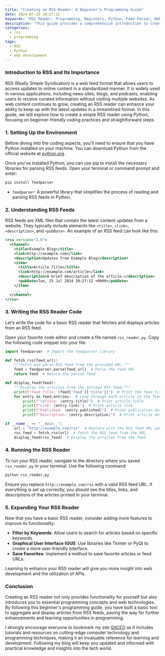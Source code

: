 ```yaml
---
title: "Creating an RSS Reader: A Beginner's Programming Guide"
date: 2024-07-25 20:27:12
keywords: "RSS Reader, Programming, Beginners, Python, Feed Parser, Web Development"
description: "This guide provides a comprehensive introduction to creating an RSS reader from scratch. We'll explore the basics of RSS feeds, the libraries needed for parsing these feeds, and step-by-step programming instructions using Python. By the end of this tutorial, beginners will have a functional RSS reader that can fetch and display the latest articles from their favorite websites, understanding the essential concepts of working with APIs and the importance of feeds in web development. This tutorial is perfect for those looking to enhance their programming skills and delve into the world of web applications."
categories:
  - rss
  - programming
tags:
  - RSS
  - Python
  - web development
---
```


### Introduction to RSS and Its Importance

RSS (Really Simple Syndication) is a web feed format that allows users to access updates to online content in a standardized manner. It is widely used in various applications, including news sites, blogs, and podcasts, enabling users to receive curated information without visiting multiple websites. As web content continues to grow, creating an RSS reader can enhance your ability to keep up with the latest updates in a streamlined format. In this guide, we will explore how to create a simple RSS reader using Python, focusing on beginner-friendly coding practices and straightforward steps.

<!-- more -->

### 1. Setting Up the Environment

Before diving into the coding aspects, you'll need to ensure that you have Python installed on your machine. You can download Python from the official website at [python.org](https://www.python.org/). 

Once you've installed Python, you can use pip to install the necessary libraries for parsing RSS feeds. Open your terminal or command prompt and enter:

```bash
pip install feedparser
```
* `feedparser`: A powerful library that simplifies the process of reading and parsing RSS feeds in Python.

### 2. Understanding RSS Feeds

RSS feeds are XML files that contain the latest content updates from a website. They typically include elements like `<title>`, `<link>`, `<description>`, and `<pubDate>`. An example of an RSS feed can look like this:

```xml
<rss version="2.0">
  <channel>
    <title>Example Blog</title>
    <link>http://example.com</link>
    <description>Updates from Example Blog</description>
    <item>
      <title>Article Title</title>
      <link>http://example.com/article</link>
      <description>A brief description of the article.</description>
      <pubDate>Tue, 25 Jul 2024 20:27:12 +0000</pubDate>
    </item>
    ...
  </channel>
</rss>
```

### 3. Writing the RSS Reader Code

Let’s write the code for a basic RSS reader that fetches and displays articles from an RSS feed.

Open your favorite code editor and create a file named `rss_reader.py`. Copy the following code snippet into your file:

```python
import feedparser  # Import the feedparser library

def fetch_rss(feed_url):
    """Fetch and parse RSS feed from the provided URL."""
    feed = feedparser.parse(feed_url)  # Parse the feed URL
    return feed  # Return the parsed feed

def display_feed(feed):
    """Display the articles from the fetched RSS feed."""
    print(f"Feed Title: {feed['feed']['title']}")  # Print the feed title
    for entry in feed.entries:  # Loop through each article in the feed
        print(f"\nTitle: {entry.title}")  # Print article title
        print(f"Link: {entry.link}")  # Print article link
        print(f"Published: {entry.published}")  # Print publication date
        print(f"Description: {entry.description}")  # Print article description

if __name__ == "__main__":
    url = "http://example.com/rss"  # Replace with the RSS feed URL you want to use
    rss_feed = fetch_rss(url)  # Fetch the RSS feed from the URL
    display_feed(rss_feed)  # Display the articles from the feed
```

### 4. Running the RSS Reader

To run your RSS reader, navigate to the directory where you saved `rss_reader.py` in your terminal. Use the following command:

```bash
python rss_reader.py
```

Ensure you replace `http://example.com/rss` with a valid RSS feed URL. If everything is set up correctly, you should see the titles, links, and descriptions of the articles printed in your terminal.

### 5. Expanding Your RSS Reader

Now that you have a basic RSS reader, consider adding more features to improve its functionality:

- **Filter by Keywords**: Allow users to search for articles based on specific keywords.
- **Graphical User Interface (GUI)**: Use libraries like Tkinter or PyQt to create a more user-friendly interface.
- **Save Favorites**: Implement a method to save favorite articles or feed URLs.

Learning to enhance your RSS reader will give you more insight into web development and the utilization of APIs.

### Conclusion

Creating an RSS reader not only provides functionality for yourself but also introduces you to essential programming concepts and web technologies. By following this beginner's programming guide, you have built a basic tool to aggregate and display articles from RSS feeds, paving the way for further enhancements and learning opportunities in programming.

I strongly encourage everyone to bookmark my site [GitCEO](https://gitceo.com) as it includes tutorials and resources on cutting-edge computer technology and programming techniques, making it an invaluable reference for learning and development. Following my blog will keep you updated and informed with practical knowledge and insights into the tech world.